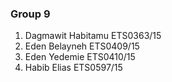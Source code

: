 ### Group 9

1. Dagmawit Habitamu ETS0363/15
2. Eden Belayneh ETS0409/15
3. Eden Yedemie ETS0410/15
4. Habib Elias ETS0597/15